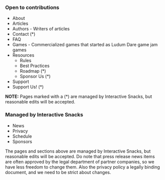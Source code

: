 
### Open to contributions
* About
* Articles
* Authors - Writers of articles
* Contact (*)
* FAQ
* Games - Commercialized games that started as Ludum Dare game jam games
* Resources
  * Rules
  * Best Practices
  * Roadmap (*)
  * Sponsor Us (*)
* Support
* Support Us! (*)

**NOTE:** Pages marked with a (*) are managed by Interactive Snacks, but reasonable edits will be accepted.


### Managed by Interactive Snacks
* News
* Privacy
* Schedule
* Sponsors

The pages and sections above are managed by Interactive Snacks, but reasonable edits will be accepted. Do note that press release news items are often approved by the legal department of partner companies, so we have less freedom to change them. Also the privacy policy a legally binding document, and we need to be strict about changes.
